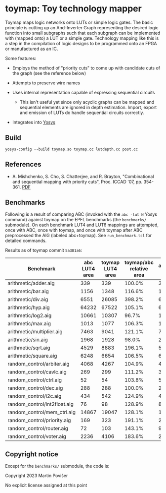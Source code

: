 # toymap: Toy technology mapper

Toymap maps logic networks onto LUTs or simple logic gates. The basic principle is cutting up an And-Inverter Graph representing the desired logic function into small subgraphs such that each subgraph can be implemented with (mapped onto) a LUT or a simple gate. Technology mapping like this is a step in the compilation of logic designs to be programmed onto an FPGA or manufactured as an IC.

Some features:

 * Employs the method of "priority cuts" to come up with candidate cuts of the graph (see the reference below)

 * Attempts to preserve wire names

 * Uses internal representation capable of expressing sequential circuits

     * This isn't useful yet since only acyclic graphs can be mapped and sequential elements are ignored in depth estimation. Import, export and emission of LUTs do handle sequential circuits correctly.

 * Integrates into [Yosys](https://github.com/yosysHQ/yosys)

## Build

    yosys-config --build toymap.so toymap.cc lutdepth.cc post.cc

## References

 * A. Mishchenko, S. Cho, S. Chatterjee, and R. Brayton, "Combinational and sequential mapping with priority cuts", Proc. ICCAD '07, pp. 354-361. [PDF](https://people.eecs.berkeley.edu/~alanmi/publications/2007/iccad07_map.pdf)


## Benchmarks

Following is a result of comparing ABC (invoked with the `abc -lut N` Yosys command) against toymap on the EPFL benchmarks (the `benchmarks/` submodule). On each benchmark LUT4 and LUT6 mappings are attempted, once with ABC, once with toymap, and once with toymap after ABC preprocessed the AIG (labeled abc+toymap). See `run_benchmark.tcl` for detailed commands.

Results as of toymap commit `5a381a6`:


Benchmark | abc LUT4 area | toymap LUT4 area | toymap/abc relative area | abc+toymap LUT4 area | abc+toymap/abc relative area | abc LUT4 depth | toymap LUT4 depth | abc+toymap LUT4 depth | abc LUT6 area | toymap LUT6 area | toymap/abc relative area | abc+toymap LUT6 area | abc+toymap/abc relative area | abc LUT6 depth | toymap LUT6 depth | abc+toymap LUT6 depth | extra toymap args
---|---|---|---|--|--|--|--|--|--|--|--|--|--|--|--|--|--
arithmetic/adder.aig | 339 | 339 | 100.0% | 339 | 100.0% | 85 | 85 | 85 | 274 | 254 | 92.7% | 254 | 92.7% | 51 | 51 | 51 | 
arithmetic/bar.aig | 1156 | 1348 | 116.6% | 1348 | 116.6% | 6 | 6 | 6 | 512 | 512 | 100.0% | 512 | 100.0% | 4 | 4 | 4 | 
arithmetic/div.aig | 6551 | 26085 | 398.2% | 6880 | 105.0% | 1437 | 1443 | 1437 | 5048 | 19983 | 395.9% | 5867 | 116.2% | 860 | 864 | 860 | 
arithmetic/hyp.aig | 64232 | 67522 | 105.1% | 66908 | 104.2% | 8254 | 8259 | 8254 | 44985 | 45057 | 100.2% | 45026 | 100.1% | 4193 | 4198 | 4195 | 
arithmetic/log2.aig | 10661 | 10307 | 96.7% | 10925 | 102.5% | 126 | 135 | 126 | 7880 | 8245 | 104.6% | 8726 | 110.7% | 70 | 77 | 70 | 
arithmetic/max.aig | 1013 | 1077 | 106.3% | 1105 | 109.1% | 67 | 95 | 67 | 799 | 834 | 104.4% | 809 | 101.3% | 40 | 56 | 40 | 
arithmetic/multiplier.aig | 7463 | 9041 | 121.1% | 7970 | 106.8% | 87 | 87 | 87 | 5880 | 6413 | 109.1% | 7041 | 119.7% | 53 | 53 | 53 | 
arithmetic/sin.aig | 1968 | 1928 | 98.0% | 2029 | 103.1% | 56 | 69 | 56 | 1450 | 1446 | 99.7% | 1506 | 103.9% | 36 | 42 | 36 | 
arithmetic/sqrt.aig | 4529 | 8883 | 196.1% | 5065 | 111.8% | 1995 | 2015 | 1995 | 3183 | 5066 | 159.2% | 3700 | 116.2% | 1017 | 1033 | 1017 | 
arithmetic/square.aig | 6248 | 6654 | 106.5% | 6901 | 110.5% | 83 | 84 | 83 | 3928 | 3642 | 92.7% | 3632 | 92.5% | 50 | 50 | 50 | 
random_control/arbiter.aig | 4068 | 4267 | 104.9% | 4267 | 104.9% | 30 | 30 | 30 | 2719 | 2722 | 100.1% | 2722 | 100.1% | 18 | 18 | 18 | 
random_control/cavlc.aig | 269 | 299 | 111.2% | 300 | 111.5% | 6 | 6 | 6 | 107 | 120 | 112.1% | 117 | 109.3% | 4 | 4 | 4 | 
random_control/ctrl.aig | 52 | 54 | 103.8% | 54 | 103.8% | 3 | 3 | 3 | 29 | 28 | 96.6% | 28 | 96.6% | 2 | 2 | 2 | 
random_control/dec.aig | 288 | 288 | 100.0% | 288 | 100.0% | 2 | 2 | 2 | 287 | 272 | 94.8% | 272 | 94.8% | 2 | 2 | 2 | 
random_control/i2c.aig | 434 | 542 | 124.9% | 475 | 109.4% | 5 | 7 | 5 | 303 | 364 | 120.1% | 332 | 109.6% | 3 | 4 | 3 | 
random_control/int2float.aig | 76 | 98 | 128.9% | 86 | 113.2% | 6 | 6 | 6 | 41 | 49 | 119.5% | 46 | 112.2% | 4 | 3 | 4 | 
random_control/mem_ctrl.aig | 14867 | 19047 | 128.1% | 18042 | 121.4% | 36 | 40 | 37 | 9202 | 12449 | 135.3% | 11940 | 129.8% | 22 | 25 | 22 | 
random_control/priority.aig | 169 | 323 | 191.1% | 258 | 152.7% | 43 | 62 | 51 | 127 | 253 | 199.2% | 189 | 148.8% | 26 | 31 | 26 | 
random_control/router.aig | 72 | 103 | 143.1% | 92 | 127.8% | 9 | 18 | 9 | 40 | 67 | 167.5% | 59 | 147.5% | 6 | 11 | 6 | 
random_control/voter.aig | 2236 | 4106 | 183.6% | 2421 | 108.3% | 17 | 23 | 18 | 1461 | 2481 | 169.8% | 1472 | 100.8% | 12 | 17 | 13 | 



## Copyright notice

Except for the `benchmarks/` submodule, the code is:

Copyright 2023 Martin Povišer

No explicit license assigned at this point
